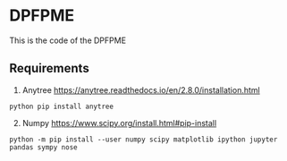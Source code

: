 # DPFPME
This is the code of the DPFPME
## Requirements
1. Anytree https://anytree.readthedocs.io/en/2.8.0/installation.html
```
python pip install anytree
```
2. Numpy https://www.scipy.org/install.html#pip-install
```
python -m pip install --user numpy scipy matplotlib ipython jupyter pandas sympy nose
```
